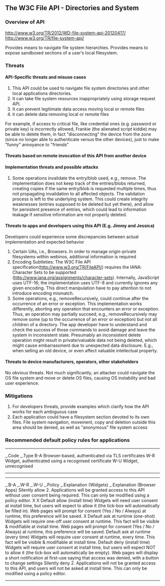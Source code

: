 The W3C File API - Directories and System
-----------------------------------------

### Overview of API

http://www.w3.org/TR/2012/WD-file-system-api-20120417/
http://www.w3.org/TR/file-system-api/

Provides means to navigate file system hierarchies.
Provides means to expose sandboxed sections of a user’s local filesystem.

### Threats

#### API-Specific threats and misuse cases

1.  This API could be used to navigate file system directories and other local applications directories.
2.  It can take file system resources inappropriately using storage request API.
3.  It can prevent legitimate data access moving local or remote files
4.  it can delete data removing local or remote files

For example, if access to critical file, like credential ones (e.g. password or private key) is incorrectly allowed, Frankie (the alienated script kiddie) may be able to delete them, in fact "disconnecting" the device from the zone (since no longer able to authenticate versus the other devices), just to make "funny" annoyance to "friends"

#### Threats based on remote invocation of this API from another device

#### Implementation threats and possible attacks

1.  Some operations invalidate the entry/blob used, e.g., remove. The implementation does not keep track of the entries/blobs returned, creating copies if the same entry/blob is requested multiple times, thus not propagating invalidation to all affected objects. The validation process is left to the underlying system. This could create integrity weaknesses (entries supposed to be deleted but yet there), and allow for persistent presence of entries, which could lead to information leakage if sensitive information are not properly deleted.

#### Threats to apps and developers using this API (E.g. Jimmy and Jessica)

Developers could experience some discrepancies between actual implementation and expected behavior

1.  Certain UAs, i.e., Browsers. In order to manage origin-private filesystems within webinos, additional information is required
2.  Encoding Subtleties: The W3C File API specification(http://www.w3.org/TR/FileAPI/) requires the IANA: Character Sets to be supported (http://www.iana.org/assignments/character-sets). Internally, JavaScript uses UTF-16; the implementation uses UTF-8 and currently ignores any given encoding. This direct manipulation have to pay attention to not introduce encoding mismatch.
3.  Some operations, e.g., removeRecursively, could continue after the occurrence of an error or exception. This implementation works differently, aborting any operation that encounters an error or exception. Thus, an operation may partially succeed, e.g., removeRecursively may remove some (up to the occurrence of an error or exception) but not all children of a directory. The app developer have to understand and check the success of those commands to avoid damage and leave the system in inconsistent state.
    Presumably an inconsistent delete operation might result in private/valuable data not being deleted, which might cause embarrassment due to unexpected data disclosure. E.g., when selling an old device, or even affect valuable intellectual property.

#### Threats to device manufacturers, operators, other stakeholders

No obvious threats. Not much significantly, an attacker could navigate the OS file system and move or delete OS files, causing OS instability and bad user experience.

### Mitigations

1.  For developers threats, provide examples which clarify how the API works for each ambiguous case
2.  Each application could have a filesystem section devoted to its own files. File system navigation, movement, copy and deletion outside this area should be denied, as well as "anonymous" file system access

### Recommended default policy rules for applications

  ------------- ------------------------------------------------------
  _.Code   _.Type
  B-A           Browser-based, authenticated via TLS certificates
  W-R           Widget, authenticated using a recognised certificate
  W-U           Widget, unrecognised
  ------------- ------------------------------------------------------

  ------------ ------------ ------------ ----------------------------------- -------------------------------------------------------------------------------------------------------------------------------------------------------- -------------------------------------------------------------------------------------------------------------------------- -- -- -- -- ------------------------------------- ------------------------------------------------------------------------------------------------------------------------------------------- ------------------------------------------------------------------
  _.B-A   _.W-R   _.W-U   _.Policy                       _.Explanation (Widgets)                                                                                                                             _.Explanation (Browser Apps)                                                                                                      Silently allow                        2. Applications will be granted access to this API without user consent being required. This can only be modified using a policy editor.
  X            X                         Default allow (install time)        Widgets will need user consent at install time, but users will expect to allow it (the tick-box will automatically be filled in).                        Web pages will prompt for consent (Yes / No / Always) at runtime, this preference will be saved.
                            X            Default ask at runtime (one-shot)   Widgets will require one-off user consent at runtime. This fact will be visible & modifiable at install time.                                            Web pages will prompt for consent (Yes / No / Always) at runtime, this preference will be saved.                                       Default ask at runtime (every time)   Widgets will require user consent at runtime, every time. This fact will be visible & modifiable at install time.
                                         Default deny (install time)         Widgets will require user consent at install time, but users will expect NOT to allow it (the tick-box will automatically be empty).                     Web pages will display a short notification at first-use saying that access was denied, with a button to change settings
                                         Silently deny                       2. Applications will not be granted access to this API, and users will not be asked at install time. This can only be modified using a policy editor.
  ------------ ------------ ------------ ----------------------------------- -------------------------------------------------------------------------------------------------------------------------------------------------------- -------------------------------------------------------------------------------------------------------------------------- -- -- -- -- ------------------------------------- ------------------------------------------------------------------------------------------------------------------------------------------- ------------------------------------------------------------------


